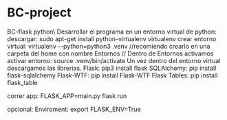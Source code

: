# BC-project
BC-flask python\\
Desarrollar el programa en un entorno virtual de python:
descargar: sudo apt-get install python-virtualenv virtualenv
crear entorno virtual: virtualenv --python=python3 .venv //recomiendo crearlo en una carpeta del home con nombre Entornos
// Dentro de Entornos activamos 
activar entorno: source .venv/bin/activate
Un vez dentro del entorno virtual descargamos las librerias.
Flask: pip3 install flask
SQLAlchemy: pip install flask-sqlalchemy
Flask-WTF: pip install Flask-WTF
Flask Tables: pip install flask_table

correr app: FLASK_APP=main.py flask run

opcional: Enviroment: export FLASK_ENV=True  
